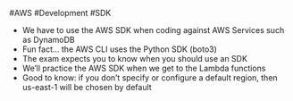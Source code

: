 #AWS #Development #SDK

- We have to use the AWS SDK when coding against AWS Services such as DynamoDB
- Fun fact... the AWS CLI uses the Python SDK (boto3)
- The exam expects you to know when you should use an SDK
- We’ll practice the AWS SDK when we get to the Lambda functions
- Good to know: if you don’t specify or configure a default region, then us-east-1 will be chosen by default